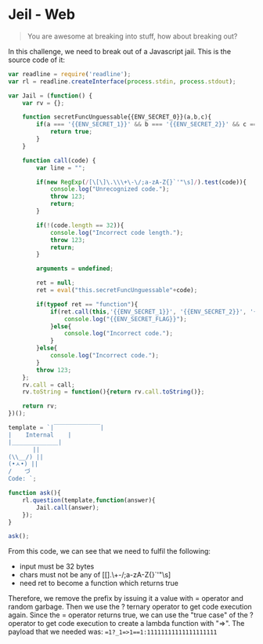 # Jeil - Web
> You are awesome at breaking into stuff, how about breaking out?

In this challenge, we need to break out of a Javascript jail. This is the source code of it:

```Javascript
var readline = require('readline');
var rl = readline.createInterface(process.stdin, process.stdout);

var Jail = (function() {
    var rv = {};

    function secretFuncUnguessable{{ENV_SECRET_0}}(a,b,c){
        if(a === '{{ENV_SECRET_1}}' && b === '{{ENV_SECRET_2}}' && c === '{{ENV_SECRET_3}}'){
            return true;
        }
    }

    function call(code) {
        var line = "";

        if(new RegExp(/[\[\]\.\\\+\-\/;a-zA-Z{}`'"\s]/).test(code)){
            console.log("Unrecognized code.");
            throw 123;
            return;
        }

        if(!(code.length == 32)){
            console.log("Incorrect code length.");
            throw 123;
            return;
        }

        arguments = undefined;

        ret = null;
        ret = eval("this.secretFuncUnguessable"+code);

        if(typeof ret == "function"){
            if(ret.call(this,'{{ENV_SECRET_1}}', '{{ENV_SECRET_2}}', '{{ENV_SECRET_3}}') === true){
                console.log("{{ENV_SECRET_FLAG}}");
            }else{
                console.log("Incorrect code.");
            }
        }else{
            console.log("Incorrect code.");
        }
        throw 123;
    };
    rv.call = call;
    rv.toString = function(){return rv.call.toString()};

    return rv;
})();

template = `|￣￣￣￣￣￣￣￣|  
|    Internal    |
|＿＿＿＿＿＿＿＿|
       ||
(\\__/) || 
(•ㅅ•) || 
/ 　 づ  
Code: `;

function ask(){
    rl.question(template,function(answer){
        Jail.call(answer);
    });
}

ask();
```

From this code, we can see that we need to fulfil the following:
- input must be 32 bytes
- chars must not be any of [\[\]\.\\\+\-\/;a-zA-Z{}`'"\s]
- need ret to become a function which returns true

Therefore, we remove the prefix by issuing it a value with = operator and random garbage. Then we use the ? ternary operator to get code execution again. Since the = operator returns true, we can use the "true case" of the ? operator to get code execution to create a lambda function with "=>". The payload that we needed was:
```=1?_1=>1==1:11111111111111111111```
